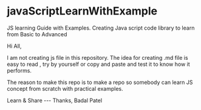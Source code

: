# javaScriptLearnWithExample
JS learning Guide with Examples. Creating Java script code library to learn from Basic to Advanced


Hi All,

I am not creating js file in this repository. The idea for creating .md file is easy to read , try by yourself or copy and paste and test it 
to know how it performs.

The reason to make this repo is to make a repo so somebody can learn JS concept from scratch with practical examples.

Learn & Share  ---
Thanks,
Badal Patel
